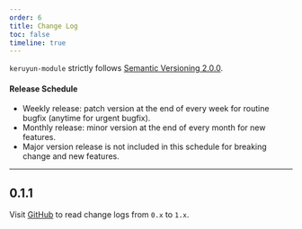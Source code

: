 ```yaml
---
order: 6
title: Change Log
toc: false
timeline: true
---
```


`keruyun-module` strictly follows [Semantic Versioning 2.0.0](http://semver.org/).

#### Release Schedule

- Weekly release: patch version at the end of every week for routine bugfix (anytime for urgent bugfix).
- Monthly release: minor version at the end of every month for new features.
- Major version release is not included in this schedule for breaking change and new features.

---

## 0.1.1

Visit [GitHub](https://github.com/ant-design/ant-design/blob/1.x-stable/CHANGELOG.md) to read change logs from `0.x` to `1.x`.
